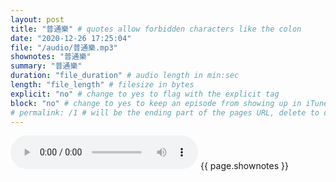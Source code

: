 ```yaml
---
layout: post
title: "普通樂" # quotes allow forbidden characters like the colon
date: "2020-12-26 17:25:04"
file: "/audio/普通樂.mp3"
shownotes: "普通樂"
summary: "普通樂"
duration: "file_duration" # audio length in min:sec
length: "file_length" # filesize in bytes
explicit: "no" # change to yes to flag with the explicit tag
block: "no" # change to yes to keep an episode from showing up in iTunes
# permalink: /1 # will be the ending part of the pages URL, delete to default to the title
---
```


<audio controls>
<source src="{{site.url}}{{site.baseurl}}{{ page.file }}" type="audio/x-mp3">
Your browser does not support the audio element.
</audio>
{{ page.shownotes }}
